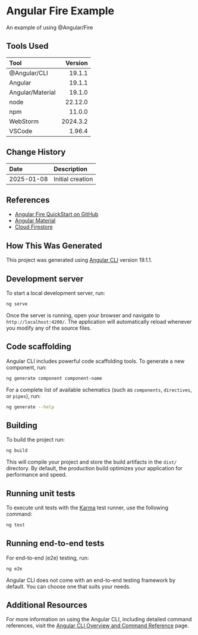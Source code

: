 # Angular Fire Example
An example of using @Angular/Fire

## Tools Used

| Tool             |  Version |
|:-----------------|---------:|
| @Angular/CLI     |   19.1.1 |
| Angular          |   19.1.1 |
| Angular/Material |   19.1.0 |
| node             |  22.12.0 |
| npm              |   11.0.0 |
| WebStorm         | 2024.3.2 |
| VSCode           |   1.96.4 |


## Change History

| Date       | Description                                   |
|:-----------|:----------------------------------------------|
| 2025-01-08 | Initial creation                              |


## References


* [Angular Fire QuickStart on GitHub](https://github.com/angular/angularfire/blob/HEAD/docs/install-and-setup.md)
* [Angular Material](https://material.angular.io/)
* [Cloud Firestore](https://firebase.google.com/docs/firestore/)


## How This Was Generated
This project was generated using [Angular CLI](https://github.com/angular/angular-cli) version 19.1.1.

## Development server

To start a local development server, run:

```bash
ng serve
```

Once the server is running, open your browser and navigate to `http://localhost:4200/`. The application will automatically reload whenever you modify any of the source files.

## Code scaffolding

Angular CLI includes powerful code scaffolding tools. To generate a new component, run:

```bash
ng generate component component-name
```

For a complete list of available schematics (such as `components`, `directives`, or `pipes`), run:

```bash
ng generate --help
```

## Building

To build the project run:

```bash
ng build
```

This will compile your project and store the build artifacts in the `dist/` directory. By default, the production build optimizes your application for performance and speed.

## Running unit tests

To execute unit tests with the [Karma](https://karma-runner.github.io) test runner, use the following command:

```bash
ng test
```

## Running end-to-end tests

For end-to-end (e2e) testing, run:

```bash
ng e2e
```

Angular CLI does not come with an end-to-end testing framework by default. You can choose one that suits your needs.

## Additional Resources

For more information on using the Angular CLI, including detailed command references, visit the [Angular CLI Overview and Command Reference](https://angular.dev/tools/cli) page.
